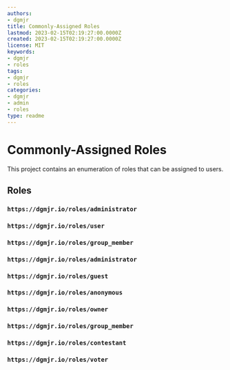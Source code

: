 ```yaml
---
authors:
- dgmjr
title: Commonly-Assigned Roles
lastmod: 2023-02-15T02:19:27:00.0000Z
created: 2023-02-15T02:19:27:00.0000Z
license: MIT
keywords:
- dgmjr
- roles
tags:
- dgmjr
- roles
categories:
- dgmjr
- admin
- roles
type: readme
---
```


# Commonly-Assigned Roles

This project contains an enumeration of roles that can be assigned to users.

## Roles

### `https://dgmjr.io/roles/administrator`

### `https://dgmjr.io/roles/user`

### `https://dgmjr.io/roles/group_member`

### `https://dgmjr.io/roles/administrator`

### `https://dgmjr.io/roles/guest`

### `https://dgmjr.io/roles/anonymous`

### `https://dgmjr.io/roles/owner`

### `https://dgmjr.io/roles/group_member`

### `https://dgmjr.io/roles/contestant`

### `https://dgmjr.io/roles/voter`

